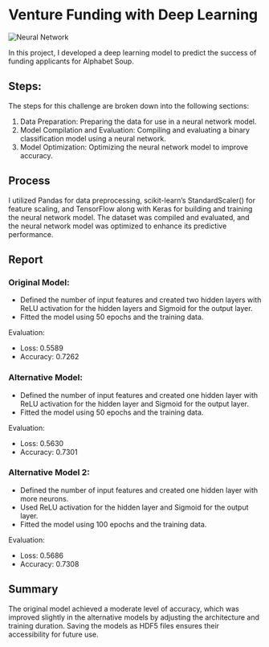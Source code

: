 # Venture Funding with Deep Learning

![Neural Network](https://cdn-images-1.medium.com/max/2000/1*ILJI87KKC7Y3y5ExxbGA8A.png)

In this project, I developed a deep learning model to predict the success of funding applicants for Alphabet Soup.

## Steps:

The steps for this challenge are broken down into the following sections:

1. Data Preparation: Preparing the data for use in a neural network model.
2. Model Compilation and Evaluation: Compiling and evaluating a binary classification model using a neural network.
3. Model Optimization: Optimizing the neural network model to improve accuracy.

## Process

I utilized Pandas for data preprocessing, scikit-learn’s StandardScaler() for feature scaling, and TensorFlow along with Keras for building and training the neural network model. The dataset was compiled and evaluated, and the neural network model was optimized to enhance its predictive performance.

## Report

### Original Model:
- Defined the number of input features and created two hidden layers with ReLU activation for the hidden layers and Sigmoid for the output layer.
- Fitted the model using 50 epochs and the training data.

Evaluation:
- Loss: 0.5589
- Accuracy: 0.7262

### Alternative Model:
- Defined the number of input features and created one hidden layer with ReLU activation for the hidden layer and Sigmoid for the output layer.
- Fitted the model using 50 epochs and the training data.

Evaluation:
- Loss: 0.5630
- Accuracy: 0.7301

### Alternative Model 2:
- Defined the number of input features and created one hidden layer with more neurons.
- Used ReLU activation for the hidden layer and Sigmoid for the output layer.
- Fitted the model using 100 epochs and the training data.

Evaluation:
- Loss: 0.5686
- Accuracy: 0.7308

## Summary

The original model achieved a moderate level of accuracy, which was improved slightly in the alternative models by adjusting the architecture and training duration. Saving the models as HDF5 files ensures their accessibility for future use.
